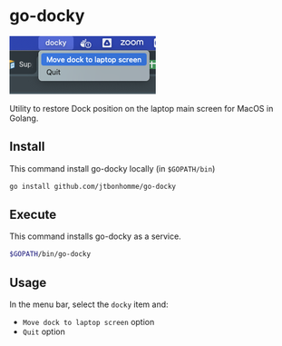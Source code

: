 # go-docky

![](screenshot.png)

Utility to restore Dock position on the laptop main screen for MacOS in Golang.

## Install

This command install go-docky locally (in `$GOPATH/bin`)

```sh
go install github.com/jtbonhomme/go-docky
```

## Execute

This command installs go-docky as a service.

```sh
$GOPATH/bin/go-docky
```

## Usage

In the menu bar, select the `docky` item and:
* `Move dock to laptop screen` option
* `Quit` option

